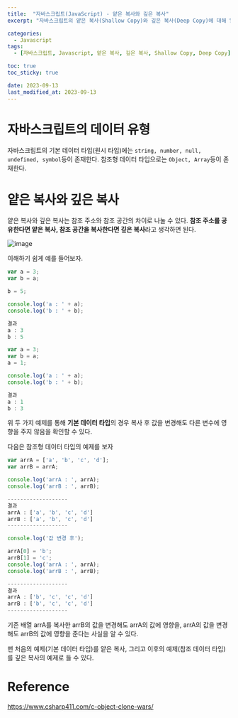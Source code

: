 ```yaml
---
title:  "자바스크립트(JavaScript) - 얕은 복사와 깊은 복사"
excerpt: "자바스크립트의 얕은 복사(Shallow Copy)와 깊은 복사(Deep Copy)에 대해 알아보자"

categories:
  - Javascript
tags:
  - [자바스크립트, Javascript, 얕은 복사, 깊은 복사, Shallow Copy, Deep Copy]

toc: true
toc_sticky: true

date: 2023-09-13
last_modified_at: 2023-09-13
---
```


# 자바스크립트의 데이터 유형
자바스크립트의 기본 데이터 타입(원시 타입)에는 ``string, number, null, undefined, symbol``등이 존재한다. 참조형 데이터 타입으로는 ``Object, Array``등이 존재한다.

# 얕은 복사와 깊은 복사
얕은 복사와 깊은 복사는 참조 주소와 참조 공간의 차이로 나눌 수 있다. **참조 주소를 공유한다면 얕은 복사, 참조 공간을 복사한다면 깊은 복사**라고 생각하면 된다.

![image](https://github.com/98tech-savvy/98tech-savvy.github.io/assets/128434645/ca9a1d5e-168a-497f-81a0-89e4f0f76a63)

이해하기 쉽게 예를 들어보자.

```js
var a = 3;
var b = a;

b = 5;

console.log('a : ' + a);
console.log('b : ' + b);

결과
a : 3
b : 5
```

```js
var a = 3;
var b = a;
a = 1;

console.log('a : ' + a);
console.log('b : ' + b);

결과
a : 1
b : 3
```
위 두 가지 예제를 통해 **기본 데이터 타입**의 경우 복사 후 값을 변경해도 다른 변수에 영향을 주지 않음을 확인할 수 있다.

다음은 참조형 데이터 타입의 예제를 보자

```js
var arrA = ['a', 'b', 'c', 'd'];
var arrB = arrA;

console.log('arrA : ', arrA);
console.log('arrB : ', arrB);

-------------------
결과
arrA : ['a', 'b', 'c', 'd']
arrB : ['a', 'b', 'c', 'd']
-------------------

console.log('값 변경 후');

arrA[0] = 'b';
arrB[1] = 'c';
console.log('arrA : ', arrA);
console.log('arrB : ', arrB);

-------------------
결과
arrA : ['b', 'c', 'c', 'd']
arrB : ['b', 'c', 'c', 'd']
-------------------

```

기존 배열 arrA를 복사한 arrB의 값을 변경해도 arrA의 값에 영향을, arrA의 값을 변경해도 arrB의 값에 영향을 준다는 사실을 알 수 있다.

맨 처음의 예제(기본 데이터 타입)를 얕은 복사, 그리고 이후의 예제(참조 데이터 타입)를 깊은 복사의 예제로 들 수 있다.

# Reference
https://www.csharp411.com/c-object-clone-wars/